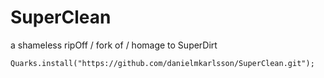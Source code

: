 # SuperClean
a shameless ripOff / fork of / homage to SuperDirt

`Quarks.install("https://github.com/danielmkarlsson/SuperClean.git");`
